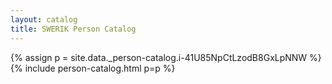 ```yaml
---
layout: catalog
title: SWERIK Person Catalog
---
```

{% assign p = site.data._person-catalog.i-41U85NpCtLzodB8GxLpNNW %}
{% include person-catalog.html p=p %}

